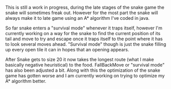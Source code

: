This is still a work in progress, during the late stages of the snake game the snake will sometimes freak out. However for the most part the snake will always make it to late game using an A* algorithm I've coded in java.

So far snake enters a "survival mode" whenever it traps itself, however I'm currently working on a way for the snake to find the current position of its tail and move to try and escape once it traps itself to the point where it has to look several moves ahead.
"Survival mode" though is just the snake filling up every open tile it can in hopes that an opening appears. 

After Snake gets to size 20 it now takes the longest route (what I make basically negative heuristical) to the food. FallBackMove or "survival mode" has also been adjusted a bit. Along with this the optimization of the snake game has gotten worse and I am currently working on trying to optimize my A* algorithm better.

